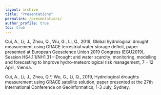 ```yaml
---
layout: archive
title: "Presentations"
permalink: /presentations/
author_profile: true
toc: true
---
```


Cui, A., Li, J., Zhou, Q., Wu, G., Li, Q., 2019, Global hydrological drought measurement using  GRACE terrestrial water storage deficit, paper presented at European Geoscience Union 2019 Congress (EGU2019), Session HS4.1.1/NH1.31 – Drought and water scarcity: monitoring, modelling and forecasting to improve hydro-meteorological risk management, 7 – 12 April, Vienna.

Cui, A., Li, J., Zhou, Q.*, Wu, G., Li, Q., 2019, Hydrological droughts measurement using GRACE satellite solution, paper presented at the 27th International Conference on Geoinformatics, 1-3 July, Sydney.

